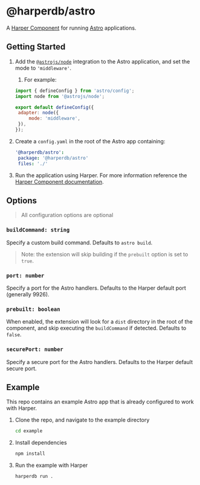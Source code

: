 # @harperdb/astro

A [Harper Component](https://docs.harperdb.io/docs/developers/components) for running [Astro](https://astro.build/) applications.

## Getting Started

1. Add the [`@astrojs/node`](https://docs.astro.build/en/guides/integrations-guide/node/) integration to the Astro application, and set the mode to `'middleware'`.

   1. For example:

   ```js
   import { defineConfig } from 'astro/config';
   import node from '@astrojs/node';

   export default defineConfig({
   	adapter: node({
   		mode: 'middleware',
   	}),
   });
   ```

2. Create a `config.yaml` in the root of the Astro app containing:
   ```yaml
   '@harperdb/astro':
   	package: '@harperdb/astro'
   	files: './'
   ```
3. Run the application using Harper. For more information reference the [Harper Component documentation](https://docs.harperdb.io/docs/developers/components).

## Options

> All configuration options are optional

### `buildCommand: string`

Specify a custom build command. Defaults to `astro build`.

> Note: the extension will skip building if the `prebuilt` option is set to `true`.

### `port: number`

Specify a port for the Astro handlers. Defaults to the Harper default port (generally 9926).

### `prebuilt: boolean`

When enabled, the extension will look for a `dist` directory in the root of the component, and skip executing the `buildCommand` if detected. Defaults to `false`.

### `securePort: number`

Specify a secure port for the Astro handlers. Defaults to the Harper default secure port.

## Example

This repo contains an example Astro app that is already configured to work with Harper.

1. Clone the repo, and navigate to the example directory
   ```sh
   cd example
   ```
2. Install dependencies
   ```sh
   npm install
   ```
3. Run the example with Harper
   ```sh
   harperdb run .
   ```

